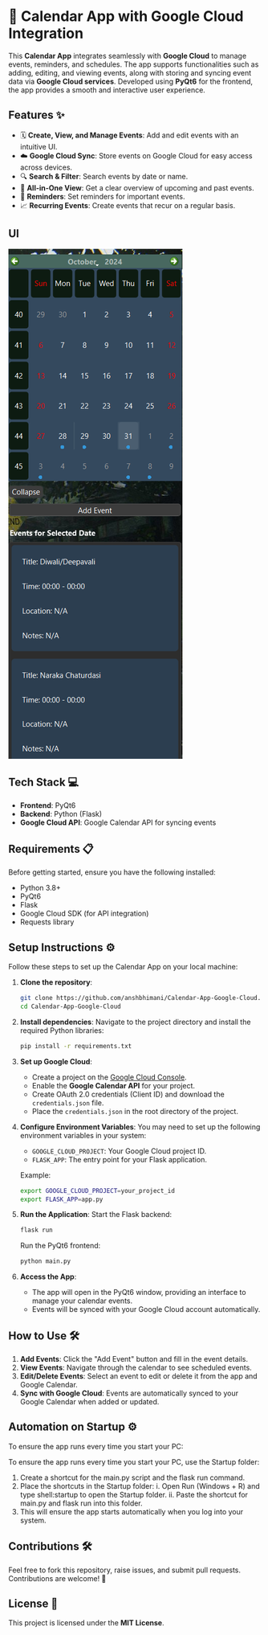
# 📅 Calendar App with Google Cloud Integration

This **Calendar App** integrates seamlessly with **Google Cloud** to manage events, reminders, and schedules. The app supports functionalities such as adding, editing, and viewing events, along with storing and syncing event data via **Google Cloud services**. Developed using **PyQt6** for the frontend, the app provides a smooth and interactive user experience.

## Features ✨

- 🗓️ **Create, View, and Manage Events**: Add and edit events with an intuitive UI.
- ☁️ **Google Cloud Sync**: Store events on Google Cloud for easy access across devices.
- 🔍 **Search & Filter**: Search events by date or name.
- 📆 **All-in-One View**: Get a clear overview of upcoming and past events.
- 🔔 **Reminders**: Set reminders for important events.
- 📈 **Recurring Events**: Create events that recur on a regular basis.

## UI
![UI Image](UI.png)

## Tech Stack 💻

- **Frontend**: PyQt6
- **Backend**: Python (Flask)
- **Google Cloud API**: Google Calendar API for syncing events

## Requirements 📋

Before getting started, ensure you have the following installed:

- Python 3.8+
- PyQt6
- Flask
- Google Cloud SDK (for API integration)
- Requests library

## Setup Instructions ⚙️

Follow these steps to set up the Calendar App on your local machine:

1. **Clone the repository**:
   ```bash
   git clone https://github.com/anshbhimani/Calendar-App-Google-Cloud.git
   cd Calendar-App-Google-Cloud
   ```

2. **Install dependencies**:
   Navigate to the project directory and install the required Python libraries:
   ```bash
   pip install -r requirements.txt
   ```

3. **Set up Google Cloud**:
   - Create a project on the [Google Cloud Console](https://console.cloud.google.com/).
   - Enable the **Google Calendar API** for your project.
   - Create OAuth 2.0 credentials (Client ID) and download the `credentials.json` file.
   - Place the `credentials.json` in the root directory of the project.

4. **Configure Environment Variables**:
   You may need to set up the following environment variables in your system:
   - `GOOGLE_CLOUD_PROJECT`: Your Google Cloud project ID.
   - `FLASK_APP`: The entry point for your Flask application.
   
   Example:
   ```bash
   export GOOGLE_CLOUD_PROJECT=your_project_id
   export FLASK_APP=app.py
   ```

5. **Run the Application**:
   Start the Flask backend:
   ```bash
   flask run
   ```

   Run the PyQt6 frontend:
   ```bash
   python main.py
   ```

6. **Access the App**:
   - The app will open in the PyQt6 window, providing an interface to manage your calendar events.
   - Events will be synced with your Google Cloud account automatically.

## How to Use 🛠️

1. **Add Events**: Click the "Add Event" button and fill in the event details.
2. **View Events**: Navigate through the calendar to see scheduled events.
3. **Edit/Delete Events**: Select an event to edit or delete it from the app and Google Calendar.
4. **Sync with Google Cloud**: Events are automatically synced to your Google Calendar when added or updated.

## Automation on Startup ⚙️

To ensure the app runs every time you start your PC:

To ensure the app runs every time you start your PC, use the Startup folder:

1. Create a shortcut for the main.py script and the flask run command.
2. Place the shortcuts in the Startup folder:
      i. Open Run (Windows + R) and type shell:startup to open the Startup folder.
      ii. Paste the shortcut for main.py and flask run into this folder.
3. This will ensure the app starts automatically when you log into your system.

## Contributions 🛠️

Feel free to fork this repository, raise issues, and submit pull requests. Contributions are welcome! 🎉

## License 📜

This project is licensed under the **MIT License**.



